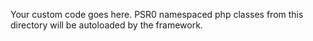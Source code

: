 Your custom code goes here.
PSR0 namespaced php classes from this directory will be autoloaded by the framework.